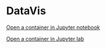 # DataVis



<a href="https://mybinder.org/v2/gh/Venustiano/DataVis/master" target="_blank">Open a container in Jupyter notebook</a>


<a href="https://mybinder.org/v2/gh/Venustiano/DataVis/master?urlpath=lab" target="_blank">Open a container in Jupyter lab</a>